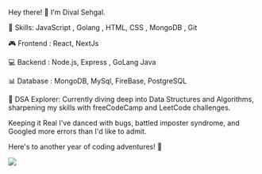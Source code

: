 Hey there! 👋 I'm Dival Sehgal.

🚀 Skills:
JavaScript , Golang , HTML, CSS , MongoDB , Git

🎮 Frontend :
React, NextJs 

💻 Backend :
Node.js, Express , GoLang Java

📊 Database :
MongoDB, MySql, FireBase, PostgreSQL

🌈 DSA Explorer:
Currently diving deep into Data Structures and Algorithms, sharpening my skills with freeCodeCamp and LeetCode challenges.

Keeping it Real
I've danced with bugs, battled imposter syndrome, and Googled more errors than I'd like to admit.

Here's to another year of coding adventures! 🚀

![](https://komarev.com/ghpvc/?username=Divalsehgal)
